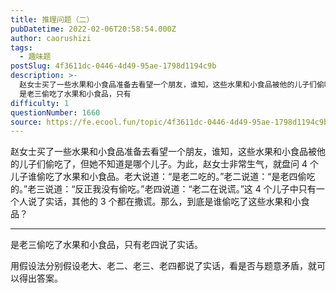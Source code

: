 ```yaml
---
title: 推理问题（二）
pubDatetime: 2022-02-06T20:58:54.000Z
author: caorushizi
tags:
  - 趣味题
postSlug: 4f3611dc-0446-4d49-95ae-1798d1194c9b
description: >-
  赵女士买了一些水果和小食品准备去看望一个朋友，谁知，这些水果和小食品被他的儿子们偷吃了，但她不知道是哪个儿子。为此，赵女士非常生气，就盘问4个儿子谁偷吃了水果和小食品。老大说道：“是老二吃的。”老二说道：“是老四偷吃的。”老三说道：“反正我没有偷吃。”老四说道：“老二在说谎。”这4个儿子中只有一个人说了实话，其他的3个都在撒谎。那么，到底是谁偷吃了这些水果和小食品？
  是老三偷吃了水果和小食品，只有
difficulty: 1
questionNumber: 1660
source: https://fe.ecool.fun/topic/4f3611dc-0446-4d49-95ae-1798d1194c9b
---
```


赵女士买了一些水果和小食品准备去看望一个朋友，谁知，这些水果和小食品被他的儿子们偷吃了，但她不知道是哪个儿子。为此，赵女士非常生气，就盘问 4 个儿子谁偷吃了水果和小食品。老大说道：“是老二吃的。”老二说道：“是老四偷吃的。”老三说道：“反正我没有偷吃。”老四说道：“老二在说谎。”这 4 个儿子中只有一个人说了实话，其他的 3 个都在撒谎。那么，到底是谁偷吃了这些水果和小食品？

---

是老三偷吃了水果和小食品，只有老四说了实话。

用假设法分别假设老大、老二、老三、老四都说了实话，看是否与题意矛盾，就可以得出答案。
